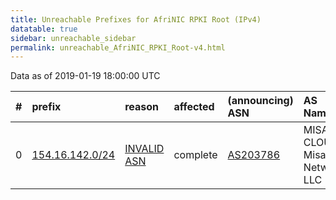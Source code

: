 ```yaml
---
title: Unreachable Prefixes for AfriNIC RPKI Root (IPv4)
datatable: true
sidebar: unreachable_sidebar
permalink: unreachable_AfriNIC_RPKI_Root-v4.html
---
```


Data as of 2019-01-19 18:00:00 UTC


<div class="datatable-begin"></div>

|   # | prefix                                                   | reason                                                                                                  | affected   | (announcing) ASN                         | AS Name                           |   unreachable /24s |
|----:|:---------------------------------------------------------|:--------------------------------------------------------------------------------------------------------|:-----------|:-----------------------------------------|:----------------------------------|-------------------:|
|   0 | [154.16.142.0/24](https://stat.ripe.net/154.16.142.0/24) | [INVALID ASN](https://rpki-validator.ripe.net/announcement-preview?asn=AS203786&prefix=154.16.142.0/24) | complete   | [AS203786](unreachable_AS203786-v4.html) | MISAKA-CLOUD - Misaka Network LLC |                  1 |

<div class="datatable-end"></div>